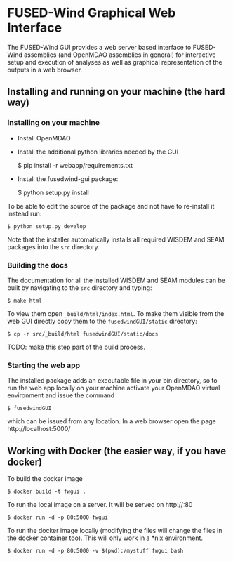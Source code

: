 # FUSED-Wind Graphical Web Interface

The FUSED-Wind GUI provides a web server based interface to FUSED-Wind assemblies (and OpenMDAO assemblies in general) for
interactive setup and execution of analyses as well as graphical representation of the outputs in a web browser.


## Installing and running on your machine (the hard way)
### Installing on your machine

* Install OpenMDAO
* Install the additional python libraries needed by the GUI

    $ pip install -r webapp/requirements.txt

* Install the fusedwind-gui package:

    $ python setup.py install

To be able to edit the source of the package and not have to re-install it instead run:

    $ python setup.py develop

Note that the installer automatically installs all required WISDEM and SEAM packages into the ``src`` directory.

### Building the docs

The documentation for all the installed WISDEM and SEAM modules can be built by navigating to the ``src`` directory and typing:

    $ make html

To view them open ``_build/html/index.html``. To make them visible from the web GUI directly copy them to the ``fusedwindGUI/static`` directory:

    $ cp -r src/_build/html fusedwindGUI/static/docs

TODO: make this step part of the build process.

### Starting the web app

The installed package adds an executable file in your bin directory, so to run the web app locally on your machine activate your OpenMDAO virtual environment and issue the command

    $ fusedwindGUI

which can be issued from any location. In a web browser open the page http://localhost:5000/

## Working with Docker (the easier way, if you have docker)

To build the docker image

    $ docker build -t fwgui .

To run the local image on a server. It will be served on http://<your server>:80

    $ docker run -d -p 80:5000 fwgui

To run the docker image locally (modifying the files will change the files in
    the docker container too). This will only work in a *nix environment.

    $ docker run -d -p 80:5000 -v $(pwd):/mystuff fwgui bash
